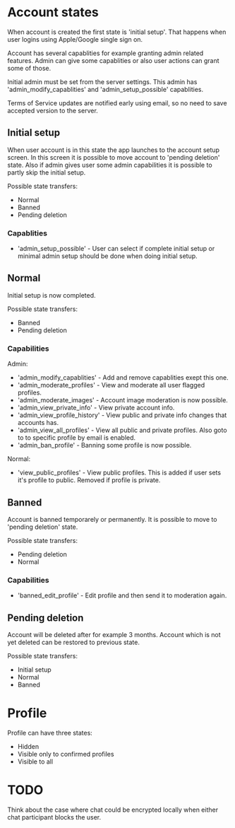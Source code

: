 # Account states

When account is created the first state is 'initial setup'. That happens when
user logins using Apple/Google single sign on.

Account has several capablities for example granting admin related features.
Admin can give some capablities or also user actions can grant some of those.

Initial admin must be set from the server settings. This admin has
'admin_modify_capablities' and 'admin_setup_possible' capablities.

Terms of Service updates are notified early using email, so no need to save
accepted version to the server.

## Initial setup

When user account is in this state the app launches to the account setup screen.
In this screen it is possible to move account to 'pending deletion' state. Also
if admin gives user some admin capabilities it is possible to partly skip
the initial setup.

Possible state transfers:
* Normal
* Banned
* Pending deletion

### Capablities

* 'admin_setup_possible' - User can select if complete initial setup or minimal
admin setup should be done when doing initial setup.

## Normal

Initial setup is now completed.

Possible state transfers:
* Banned
* Pending deletion

### Capabilities

Admin:

* 'admin_modify_capablities' - Add and remove capablities exept this one.
* 'admin_moderate_profiles' - View and moderate all user flagged profiles.
* 'admin_moderate_images' - Account image moderation is now possible.
* 'admin_view_private_info' - View private account info.
* 'admin_view_profile_history' - View public and private info changes that
accounts has.
* 'admin_view_all_profiles' - View all public and private profiles. Also goto to
to specific profile by email is enabled.
* 'admin_ban_profile' - Banning some profile is now possible.

Normal:

* 'view_public_profiles' - View public profiles. This is added if user sets
it's profile to public. Removed if profile is private.

## Banned

Account is banned temporarely or permanently. It is possible to move to
'pending deletion' state.

Possible state transfers:
* Pending deletion
* Normal

### Capabilities

* 'banned_edit_profile' - Edit profile and then send it to moderation again.

## Pending deletion

Account will be deleted after for example 3 months. Account which is not yet
deleted can be restored to previous state.

Possible state transfers:
* Initial setup
* Normal
* Banned

# Profile

Profile can have three states:
* Hidden
* Visible only to confirmed profiles
* Visible to all


# TODO

Think about the case where chat could be encrypted locally when either chat
participant blocks the user.
